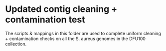 # Updated contig cleaning + contamination test
The scripts & mappings in this folder are used to complete uniform cleaning + contamination checks on all the S. aureus genomes in the DFU100 collection.

 



